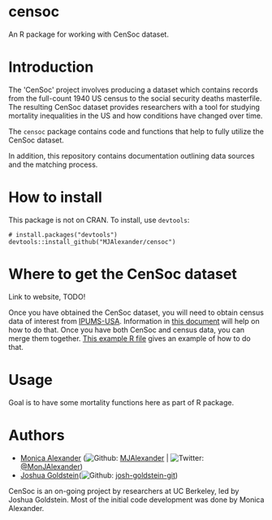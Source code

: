 # censoc
An R package for working with CenSoc dataset. 

# Introduction
The 'CenSoc' project involves producing a dataset which contains records from the full-count 1940 US census to the social security deaths masterfile. The resulting CenSoc dataset provides researchers with a tool for studying mortality inequalities in the US and how conditions have changed over time. 

The `censoc` package contains code and functions that help to fully utilize the CenSoc dataset. 

In addition, this repository contains documentation outlining data sources and the matching process. 

# How to install
This package is not on CRAN. To install, use `devtools`:

```{r, eval = F}
# install.packages("devtools")
devtools::install_github("MJAlexander/censoc")
```

# Where to get the CenSoc dataset

Link to website, TODO!

Once you have obtained the CenSoc dataset, you will need to obtain census data of interest from [IPUMS-USA](https://usa.ipums.org/usa/). Information in [this document](https://github.com/MJAlexander/censoc/blob/master/documentation/ipums_document.pdf) will help on how to do that. Once you have both CenSoc and census data, you can merge them together. [This example R file](https://github.com/MJAlexander/censoc/blob/master/ipums_merge_example.R) gives an example of how to do that. 

# Usage 

Goal is to have some mortality functions here as part of R package. 
# Authors 

- [Monica Alexander](https://www.monicaalexander.com/) (![Github](http://i.imgur.com/9I6NRUm.png): [MJAlexander](https://github.com/MJAlexander) | ![Twitter](http://i.imgur.com/wWzX9uB.png): [@MonJAlexander](https://twitter.com/monjalexander))
- [Joshua Goldstein](http://www.site.demog.berkeley.edu/josh-goldstein)(![Github](http://i.imgur.com/9I6NRUm.png): [josh-goldstein-git](https://github.com/josh-goldstein-git))

CenSoc is an on-going project by researchers at UC Berkeley, led by Joshua Goldstein. Most of the initial code development was done by Monica Alexander.
